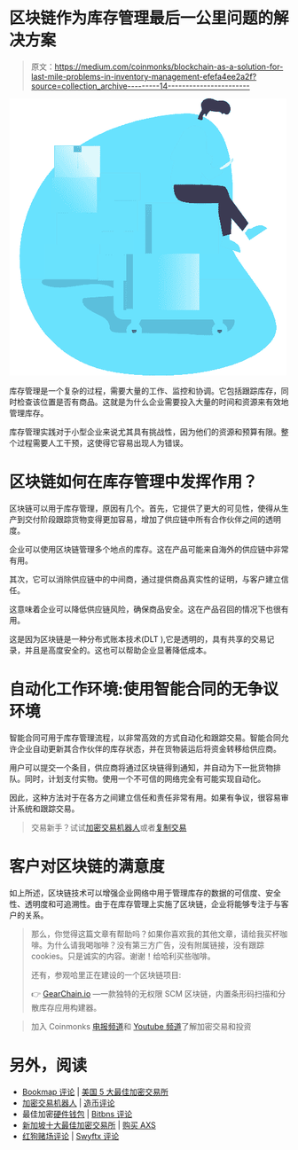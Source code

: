 # 区块链作为库存管理最后一公里问题的解决方案

> 原文：<https://medium.com/coinmonks/blockchain-as-a-solution-for-last-mile-problems-in-inventory-management-efefa4ee2a2f?source=collection_archive---------14----------------------->

![](img/0fc85aa45f4b321a9a8f65bad7f7653d.png)

库存管理是一个复杂的过程，需要大量的工作、监控和协调。它包括跟踪库存，同时检查该位置是否有商品。这就是为什么企业需要投入大量的时间和资源来有效地管理库存。

库存管理实践对于小型企业来说尤其具有挑战性，因为他们的资源和预算有限。整个过程需要人工干预，这使得它容易出现人为错误。

# 区块链如何在库存管理中发挥作用？

区块链可以用于库存管理，原因有几个。首先，它提供了更大的可见性，使得从生产到交付阶段跟踪货物变得更加容易，增加了供应链中所有合作伙伴之间的透明度。

企业可以使用区块链管理多个地点的库存。这在产品可能来自海外的供应链中非常有用。

其次，它可以消除供应链中的中间商，通过提供商品真实性的证明，与客户建立信任。

这意味着企业可以降低供应链风险，确保商品安全。这在产品召回的情况下也很有用。

这是因为区块链是一种分布式账本技术(DLT ),它是透明的，具有共享的交易记录，并且是高度安全的。这也可以帮助企业显著降低成本。

# 自动化工作环境:使用智能合同的无争议环境

智能合同可用于库存管理流程，以非常高效的方式自动化和跟踪交易。智能合同允许企业自动更新其合作伙伴的库存状态，并在货物装运后将资金转移给供应商。

用户可以提交一个条目，供应商将通过区块链得到通知，并自动为下一批货物排队。同时，计划支付实物。使用一个不可信的网络完全有可能实现自动化。

因此，这种方法对于在各方之间建立信任和责任非常有用。如果有争议，很容易审计系统和跟踪交易。

> 交易新手？试试[加密交易机器人](/coinmonks/crypto-trading-bot-c2ffce8acb2a)或者[复制交易](/coinmonks/top-10-crypto-copy-trading-platforms-for-beginners-d0c37c7d698c)

# 客户对区块链的满意度

如上所述，区块链技术可以增强企业网络中用于管理库存的数据的可信度、安全性、透明度和可追溯性。由于在库存管理上实施了区块链，企业将能够专注于与客户的关系。

> 那么，你觉得这篇文章有帮助吗？如果你喜欢我的其他文章，请给我买杯咖啡。为什么请我喝咖啡？没有第三方广告，没有附属链接，没有跟踪 cookies。只是诚实的内容。谢谢！给哈利买些咖啡。
> 
> 还有，参观哈里正在建设的一个区块链项目:
> 
> 👉 [GearChain.io](http://www.gearchain.io) —一款独特的无权限 SCM 区块链，内置条形码扫描和分散库存应用构建器。

> 加入 Coinmonks [电报频道](https://t.me/coincodecap)和 [Youtube 频道](https://www.youtube.com/c/coinmonks/videos)了解加密交易和投资

# 另外，阅读

*   [Bookmap 评论](https://coincodecap.com/bookmap-review-2021-best-trading-software) | [美国 5 大最佳加密交易所](https://coincodecap.com/crypto-exchange-usa)
*   [加密交易机器人](/coinmonks/crypto-trading-bot-c2ffce8acb2a) | [造币评论](https://coincodecap.com/coingate-review)
*   最佳加密[硬件钱包](/coinmonks/hardware-wallets-dfa1211730c6) | [Bitbns 评论](/coinmonks/bitbns-review-38256a07e161)
*   [新加坡十大最佳加密交易所](https://coincodecap.com/crypto-exchange-in-singapore) | [购买 AXS](https://coincodecap.com/buy-axs-token)
*   [红狗赌场评论](https://coincodecap.com/red-dog-casino-review) | [Swyftx 评论](https://coincodecap.com/swyftx-review)